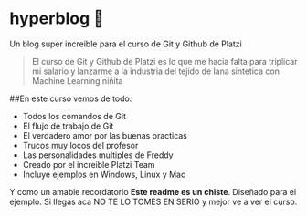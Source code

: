 # hyperblog  💜
Un blog super increible para el curso de Git y Github de Platzi
>El curso de Git y Github de Platzi es lo que me hacia falta para triplicar mi salario  y lanzarme a la industria del tejido de lana sintetica con Machine Learning
>niñita

##En este curso vemos de todo:
* Todos los comandos de Git
* El flujo de trabajo de Git
* El verdadero amor por las buenas practicas
* Trucos muy locos del profesor
* Las personalidades multiples de Freddy
* Creado por el increible Platzi Team
* Incluye ejemplos en Windows, Linux y Mac

Y como un amable recordatorio **Este readme es un chiste**. Diseñado para el ejemplo. Si llegas aca NO TE LO TOMES EN SERIO y mejor ve a ver el curso.

